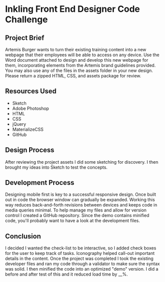 # Inkling Front End Designer Code Challenge

## Project Brief
Artemis Burger wants to turn their existing training content into a new webpage that their employees will be able to access on any device. Use the Word document attached to design and develop this new webpage for them, incorporating elements from the Artemis brand guidelines provided. You may also use any of the files in the assets folder in your new design. Please return a zipped HTML, CSS, and assets package for review.

## Resources Used
* Sketch
* Adobe Photoshop
* HTML
* CSS
* jQuery
* MaterializeCSS
* GitHub

## Design Process
After reviewing the project assets I did some sketching for discovery. I then brought my ideas into Sketch to test the concepts.

## Development Process
Designing mobile first is key to a successful responsive design. Once built out in code the browser window can gradually be expanded. Working this way reduces back-and-forth revisions between devices and keeps code in media queries minimal. To help manage my files and allow for version control I created a GitHub repository. Since the demo contains minified code, you'll probably want to have a look at the development files.

## Conclusion
I decided I wanted the check-list to be interactive, so I added check boxes for the user to keep track of tasks. Iconography helped call-out important details in the content. Once the project was completed I took the existing developer files and ran my code through a validator to make sure the syntax was solid. I then minified the code into an optimized "demo" version. I did a before and after test of this and it reduced load time by __%.
